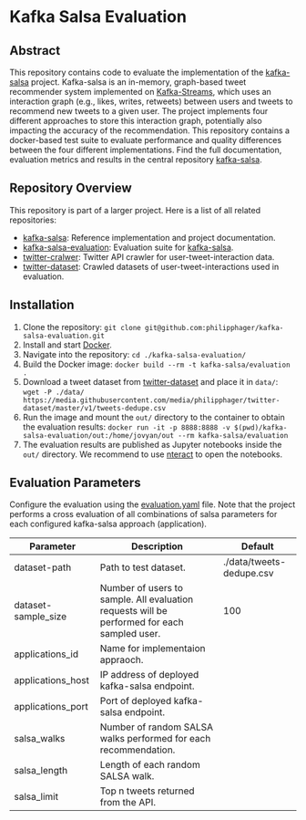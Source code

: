 # Kafka Salsa Evaluation
## Abstract
This repository contains code to evaluate the implementation of the [kafka-salsa](https://github.com/torbsto/kafka-salsa) project. Kafka-salsa is an in-memory, graph-based tweet recommender system implemented on [Kafka-Streams](https://kafka.apache.org/documentation/streams/), which uses an interaction graph (e.g., likes, writes, retweets) between users and tweets to recommend new tweets to a given user. The project implements four different approaches to store this interaction graph, potentially also impacting the accuracy of the recommendation. This repository contains a docker-based test suite to evaluate performance and quality differences between the four different implementations. Find the full documentation, evaluation metrics and results in the central repository [kafka-salsa](https://github.com/torbsto/kafka-salsa).

## Repository Overview
This repository is part of a larger project. Here is a list of all related repositories:
* [kafka-salsa](https://github.com/torbsto/kafka-salsa): Reference implementation and project documentation.
* [kafka-salsa-evaluation](https://github.com/philipphager/kafka-salsa-evaluation): Evaluation suite for [kafka-salsa](https://github.com/torbsto/kafka-salsa).
* [twitter-cralwer](https://github.com/philipphager/twitter-crawler): Twitter API crawler for user-tweet-interaction data.
* [twitter-dataset](https://github.com/philipphager/twitter-dataset): Crawled datasets of user-tweet-interactions used in evaluation.

## Installation
1. Clone the repository: `git clone git@github.com:philipphager/kafka-salsa-evaluation.git`
2. Install and start [Docker](https://www.docker.com/products/docker-desktop).
3. Navigate into the repository: `cd ./kafka-salsa-evaluation/`
4. Build the Docker image: `docker build --rm -t kafka-salsa/evaluation .`
5. Download a tweet dataset from [twitter-dataset](https://github.com/philipphager/twitter-dataset/) and place it in `data/`: `wget -P ./data/ https://media.githubusercontent.com/media/philipphager/twitter-dataset/master/v1/tweets-dedupe.csv`
6. Run the image and mount the `out/` directory to the container to obtain the evaluation results: `docker run -it -p 8888:8888 -v $(pwd)/kafka-salsa-evaluation/out:/home/jovyan/out --rm kafka-salsa/evaluation`
7. The evaluation results are published as Jupyter notebooks inside the `out/` directory. We recommend to use [nteract](https://nteract.io) to open the notebooks.


## Evaluation Parameters
Configure the evaluation using the [evaluation.yaml](https://github.com/philipphager/kafka-salsa-evaluation/blob/master/evaluation.yaml) file. Note that the project performs a cross evaluation of all combinations of salsa parameters for each configured kafka-salsa approach (application). 

| Parameter        | Description                        | Default |
| ---------------- | ---------------------------------- | ------- |
| dataset-path  | Path to test dataset.  | ./data/tweets-dedupe.csv |
| dataset-sample_size | Number of users to sample. All evaluation requests will be performed for each sampled user. | 100 |
| applications_id | Name for implementaion appraoch. |  |
| applications_host | IP address of deployed kafka-salsa endpoint. |  |
| applications_port | Port of deployed kafka-salsa endpoint. |  |
| salsa_walks | Number of random SALSA walks performed for each recommendation. |  |
| salsa_length | Length of each random SALSA walk. |  |
| salsa_limit | Top n tweets returned from the API. |  |


